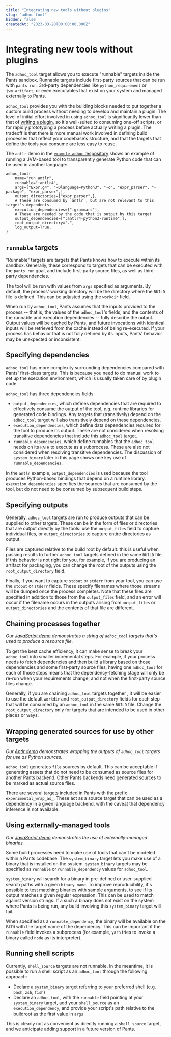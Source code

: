 ```yaml
---
title: "Integrating new tools without plugins"
slug: "adhoc-tool"
hidden: false
createdAt: "2023-03-20T00:00:00.000Z"
---
```


# Integrating new tools without plugins

The `adhoc_tool` target allows you to execute "runnable" targets inside the Pants sandbox. Runnable targets include first-party sources that can be run with `pants run`, 3rd-party dependencies like `python_requirement` or `jvm_artifact`, or even executables that exist on your system and managed externally to Pants.

`adhoc_tool` provides you with the building blocks needed to put together a custom build process without needing to develop and maintain a plugin. The level of initial effort involved in using `adhoc_tool` is significantly lower than that of [writing a plugin](doc:plugins-overview), so it's well-suited to consuming one-off scripts, or for rapidly prototyping a process before actually writing a plugin. The tradeoff is that there is more manual work involved in defining build processes that reflect your codebase's structure, and that the targets that define the tools you consume are less easy to reuse.

The `antlr` demo in the [`example-adhoc` respository](https://github.org/pantsbuild/example-adhoc) shows an example of running a JVM-based tool to transparently generate Python code that can be used in another language:

```
adhoc_tool(
    name="run_antlr",
    runnable=":antlr4",
    args=["Expr.g4", "-Dlanguage=Python3", "-o", "expr_parser", "-package", "expr_parser",],
    output_directories=["expr_parser",],
    # These are consumed by `antlr`, but are not relevant to this target's dependents.
    execution_dependencies=[":grammars"],
    # These are needed by the code that is output by this target
    output_dependencies=[":antlr4-python3-runtime",],
    root_output_directory=".",
    log_output=True,
)
```

## `runnable` targets

"Runnable" targets are targets that Pants knows how to execute within its sandbox. Generally, these correspond to targets that can be executed with the `pants run` goal, and include first-party source files, as well as third-party dependencies.

The tool will be run with values from `args` specified as arguments. By default, the process' working directory will be the directory where the `BUILD` file is defined. This can be adjusted using the `workdir` field.

When run by `adhoc_tool`, Pants assumes that the inputs provided to the process -- that is, the values of the `adhoc_tool`'s fields, and the contents of the runnable and execution dependencies -- fully describe the output. Output values will be [cached](doc:how-does-pants-work#caching) by Pants, and future invocations with identical inputs will be retrieved from the cache instead of being re-executed. If your process has behavior that is not fully defined by its inputs, Pants' behavior may be unexpected or inconsistent.


## Specifying dependencies

`adhoc_tool` has more complexity surrounding dependencies compared with Pants' first-class targets. This is because you need to do manual work to set up the execution environment, which is usually taken care of by plugin code.

`adhoc_tool` has three dependencies fields:

* `output_dependencies`, which defines dependencies that are required to effectively consume the output of the tool, _e.g._ runtime libraries for generated code bindings. Any targets that (transitively) depend on the `adhoc_tool` target will also transitively depend on these dependencies.
* `execution_dependencies`, which define data dependencies required for the tool to produce its output. These are not considered when resolving transitive dependencies that include this `adhoc_tool` target.
* `runnable_dependencies`, which define runnables that the `adhoc_tool` needs on its `PATH` to execute as a subprocess. These are also not considered when resolving transitive dependencies. The discussion of `system_binary` later in this page shows one key use of `runnable_dependencies`.

In the `antlr` example, `output_dependencies` is used because the tool produces Python-based bindings that depend on a runtime library. `execution_dependencies` specifies the sources that are consumed by the tool, but do not need to be consumed by subsequent build steps.


## Specifying outputs

Generally, `adhoc_tool` targets are run to produce outputs that can be supplied to other targets. These can be in the form of files or directories that are output directly by the tools: use the `output_files` field to capture individual files, or `output_directories` to capture entire directories as output. 

Files are captured relative to the build root by default: this is useful when passing results to further `adhoc_tool` targets defined in the same `BUILD` file. If this behavior is not right for you, for example, if you are producing an artifact for packaging, you can change the root of the outputs using the `root_output_directory` field.

Finally, if you want to capture `stdout` or `stderr` from your tool, you can use the `stdout` or `stderr` fields. These specify filenames where those streams will be dumped once the process completes. Note that these files are specified in addition to those from the `output_files` field, and an error will occur if the filename occurs in the outputs arising from `output_files` or `output_directories` and the contents of that file are different.


## Chaining processes together

_Our [JavaScript demo](https://github.com/pantsbuild/example-adhoc/tree/main/javascript) demonstrates a string of `adhoc_tool` targets that's used to produce a resource file._

To get the best cache efficiency, it can make sense to break your `adhoc_tool` into smaller incremental steps. For example, if your process needs to fetch dependencies and then build a library based on those dependencies and some first-party source files, having one `adhoc_tool` for each of those steps means that the dependency-fetching stage will only be re-run when your requirements change, and not when the first-party source files change.

Generally, if you are chaining `adhoc_tool` targets together , it will be easier to use the default `workdir` and `root_output_directory` fields for each step that will be consumed by an `adhoc_tool` in the same `BUILD` file. Change the `root_output_directory` only for targets that are intended to be used in other places or ways.


## Wrapping generated sources for use by other targets

_Our [Antlr demo](https://github.com/pantsbuild/example-adhoc/tree/main/antlr) demonstrates wrapping the outputs of `adhoc_tool` targets for use as Python sources._

`adhoc_tool` generates `file` sources by default. This can be acceptable if generating assets that do not need to be consumed as source files for another Pants backend. Other Pants backends need generated sources to be marked as actual source files.

There are several targets included in Pants with the prefix `experimental_wrap_as_`. These act as a source target that can be used as a dependency in a given language backend, with the caveat that dependency inference is not available.


## Using externally-managed tools

_Our [JavaScript demo](https://github.com/pantsbuild/example-adhoc/tree/main/javascript) demonstrates the use of externally-managed binaries._

Some build processes need to make use of tools that can't be modeled within a Pants codebase. The `system_binary` target lets you make use of a binary that is installed on the system. `system_binary` targets may be specified as `runnable` or `runnable_dependency` values for `adhoc_tool`.

`system_binary` will search for a binary in pre-defined or user-supplied search paths with a given `binary_name`. To improve reproducibility, it's possible to test matching binaries with sample arguments, to see if its output matches a given regular expression. This can be used to match against version strings. If a such a binary does not exist on the system where Pants is being run, any build involving this `system_binary` target will fail.

When specified as a `runnable_dependency`, the binary will be available on the `PATH` with the target name of the dependency. This can be important if the `runnable` field invokes a subprocess (for example, `yarn` tries to invoke a binary called `node` as its interpreter).


## Running shell scripts

Currently, `shell_source` targets are not runnable. In the meantime, it is possible to run a shell script as an `adhoc_tool` through the following approach:

* Declare a `system_binary` target referring to your preferred shell (e.g. `bash`, `zsh`, `fish`)
* Declare an `adhoc_tool`, with the `runnable` field pointing at your `system_binary` target, add your `shell_source` as an `execution_dependency`, and provide your script's path relative to the buildroot as the first value in `args`

This is clearly not as convenient as directly running a `shell_source` target, and we anticipate adding support in a future version of Pants.
